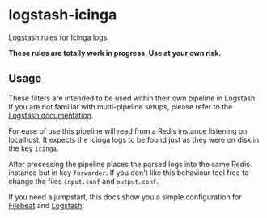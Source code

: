 # logstash-icinga
Logstash rules for Icinga logs

**These rules are totally work in progress. Use at your own risk.**

## Usage ##

These filters are intended to be used within their own pipeline in Logstash.
If you are not familiar with multi-pipeline setups, please refer to the [Logstash documentation](https://www.elastic.co/guide/en/logstash/current/multiple-pipelines.html).

For ease of use this pipeline will read from a Redis instance listening on localhost. It expects the Icinga logs to be found just as they were on disk in the key `icinga`.

After processing the pipeline places the parsed logs into the same Redis instance but in key `forwarder`. If you don't like this behaviour feel free to change the files `input.conf` and `output.conf`.

If you need a jumpstart, this docs show you a simple configuration for [Filebeat](doc/20-filebeat.md) and [Logstash](doc/10-logstash.md).
